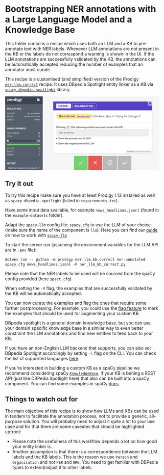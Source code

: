 # Bootstrapping NER annotations with a Large Language Model and a Knowledge Base

This folder contains a recipe which uses both an LLM and a KB to pre-annotate text with NER labels.
Whenever LLM annotations are not present in the KB or the labels do not correspond a warning is shown in the UI.
If the LLM annotations are successfully validated by the KB, the annotations can be automatically accepted reducing the number of examples that an annotator must curate.

This recipe is a customised (and simplified) version of the Prodigy [`ner.llm.correct`](https://prodi.gy/docs/recipes#ner-llm.correct) recipe.
It uses DBpedia Spotlight entity linker as a KB via [`spacy-dbpedia-spotlight`](https://github.com/MartinoMensio/spacy-dbpedia-spotlight) library. 

![](demo.png)

## Try it out 

To try this recipe make sure you have at least Prodigy 1.13 installed as well as `spacy-dbpedia-spotlight` (listed in `requirements.txt`).

Have some input data available, for example `news_headlines.jsonl` (found in the `example-datasets` folder).

Adapt the `spacy-llm` config file: `spacy.cfg` to use the LLM of your choice (make sure the name of the component is `llm`). Here you can find our [guide](https://prodi.gy/docs/large-language-models#getting-started-spacy-llm) on how to work with [`spacy-llm`](https://github.com/explosion/spacy-llm)

To start the server run (assuming the environment variables for the LLM API are in `.env` file):
```
dotenv run -- python -m prodigy ner.llm.kb.correct ner-annotated spacy.cfg news_headlines.jsonl -F ner_llm_kb_correct.py
```

Please note that the NER labels to be used will be sourced from the spaCy config provided (here `spact.cfg`)

When setting the `-V` flag, the examples that are successfully validated by the KB will be automatically accepted.

You can now curate the examples and flag the ones that require some further postprocessing. For example, you could use the [flag feature](https://prodi.gy/docs/api-web-app#flagging) to mark the examples that should be used for augmenting your custom KB.

DBpedia spotlight is a general domain knowledge base, but you can use your domain specific knowledge base in a similar way to even better constraint the LLM annotations and find new entities to feed back to your KB.

If you have an non-English LLM backend that supports, you can also set DBpedia Spotlight accordingly by setting `-l` flag on the CLI. You can check the list of supported languages [here](https://github.com/MartinoMensio/spacy-dbpedia-spotlight#using-dbpedia-in-a-specific-language).

If you're interested in building a custom KB as a spaCy pipeline we recommend considering spaCy [`KnowledgeBase`](https://spacy.io/api/kb/#:~:text=The%20KnowledgeBase%20object%20is%20an%20abstract%20class%20providing,as%20its%20frequency%20in%20text%20and%20possible%20aliases.). If your KB is behing a REST API (just like DBPedia Spotlight here) that also can be built into a spaCy component. You can find some examples in spaCy [docs](https://spacy.io/usage/processing-pipelines/#component-example3).

## Things to watch out for

The main objective of this recipe is to show how LLMs and KBs can be used in tandem to facilitate the annotation process, not to provide a generic, all-purpose solution. You will probably need to adjust it quite a lot to your use case and for that there are some caveates that should be highlighted upfront:

* Please note the usefulness of this workflow depends a lot on how good your entity linker is.
* Another assumption is that there is a correspondence between the LLM labels and the KB labels. This is the reason we use `Person` and `Organisation` and not `PER` and `ORG`. You need to get familiar with DBPedia types to extend/adjust it to other labels.